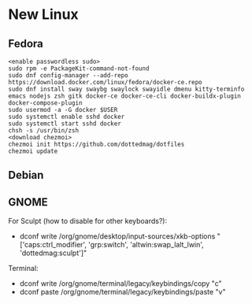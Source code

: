 # New Linux

## Fedora

```
<enable passwordless sudo>
sudo rpm -e PackageKit-command-not-found
sudo dnf config-manager --add-repo https://download.docker.com/linux/fedora/docker-ce.repo
sudo dnf install sway swaybg swaylock swayidle dmenu kitty-terminfo emacs nodejs zsh gitk docker-ce docker-ce-cli docker-buildx-plugin docker-compose-plugin
sudo usermod -a -G docker $USER
sudo systemctl enable sshd docker
sudo systemctl start sshd docker
chsh -s /usr/bin/zsh
<download chezmoi>
chezmoi init https://github.com/dottedmag/dotfiles
chezmoi update
```

## Debian

## GNOME

For Sculpt (how to disable for other keyboards?):

- dconf write /org/gnome/desktop/input-sources/xkb-options "['caps:ctrl_modifier', 'grp:switch', 'altwin:swap_lalt_lwin', 'dottedmag:sculpt']"

Terminal:

- dconf write /org/gnome/terminal/legacy/keybindings/copy "<Super>c"
- dconf paste /org/gnome/terminal/legacy/keybindings/paste "<Super>v"
